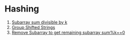 # Hashing

1. [Subarray sum divisible by k](./subarray_sum_divisible_by_k.cpp)
2. [Group Shifted Strings](./Group_shifted_strings.cpp)
3. [Remove Subarray to get remaining subarray sum%k==0](./remove_subarray_to_get_mod_k_0.cpp)